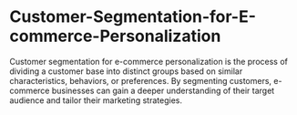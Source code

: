 # Customer-Segmentation-for-E-commerce-Personalization
Customer segmentation for e-commerce personalization is the process of dividing a customer base into distinct groups based on similar characteristics, behaviors, or preferences. By segmenting customers, e-commerce businesses can gain a deeper understanding of their target audience and tailor their marketing strategies.
